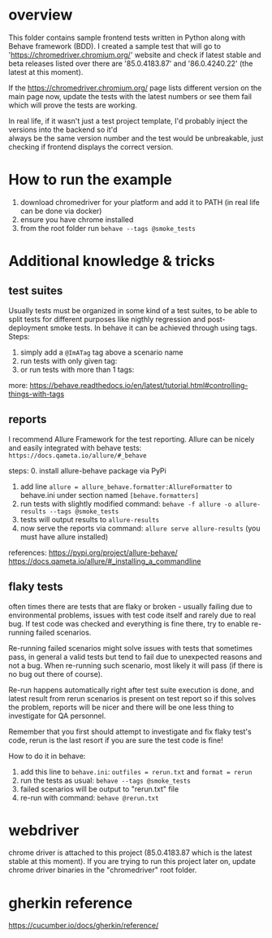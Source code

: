 # overview

This folder contains sample frontend tests written in Python along with Behave framework (BDD). 
I created a sample test that will go to 'https://chromedriver.chromium.org/' website and check if latest stable
and beta releases listed over there are '85.0.4183.87' and '86.0.4240.22' (the latest at this moment).

If the https://chromedriver.chromium.org/ page lists different version on the main page now, update the tests with
the latest numbers or see them fail which will prove the tests are working.

In real life, if it wasn't just a test project template, I'd probably inject the versions into the backend so it'd  
always be the same version number and the test would be unbreakable, just checking if frontend displays the 
correct version.

# How to run the example

1. download chromedriver for your platform and add it to PATH (in real life can be done via docker)
2. ensure you have chrome installed
3. from the root folder run `behave --tags @smoke_tests`

# Additional knowledge & tricks

## test suites

Usually tests must be organized in some kind of a test suites, to be able to split tests for different purposes like nigthly regression and post-deployment smoke tests. In behave it can be achieved through using tags. Steps:

1. simply add a `@ImATag` tag above a scenario name
2. run tests with only given tag: 
3. or run tests with more than 1 tags: 

more: https://behave.readthedocs.io/en/latest/tutorial.html#controlling-things-with-tags

## reports

I recommend Allure Framework for the test reporting. Allure can be nicely and easily integrated with behave tests: `https://docs.qameta.io/allure/#_behave`

steps:
0. install allure-behave package via PyPi
1. add line `allure = allure_behave.formatter:AllureFormatter` to behave.ini under section named `[behave.formatters]`
2. run tests with slightly modified command: `behave -f allure -o allure-results --tags @smoke_tests`
3. tests will output results to `allure-results`
4. now serve the reports via command: `allure serve allure-results` (you must have allure installed)

references:
 https://pypi.org/project/allure-behave/
 https://docs.qameta.io/allure/#_installing_a_commandline

## flaky tests

often times there are tests that are flaky or broken - usually failing due to environmental problems, issues with test code itself and rarely due to real bug. If test code was checked and everything is fine there, try to enable re-running failed scenarios.

Re-running failed scenarios might solve issues with tests that sometimes pass, in general a valid tests but tend to fail due to unexpected reasons and not a bug. When re-running such scenario, most likely it will pass (if there is no bug out there of course). 

Re-run happens automatically right after test suite execution is done, and latest result from rerun scenarios is present on test report so if this solves the problem, reports will be nicer and there will be one less thing to investigate for QA personnel. 

Remember that you first should attempt to investigate and fix flaky test's code, rerun is the last resort if you are sure the test code is fine!

How to do it in behave:

1. add this line to `behave.ini`: `outfiles = rerun.txt` and `format = rerun`
2. run the tests as usual: `behave --tags @smoke_tests`
3. failed scenarios will be output to "rerun.txt" file 
4. re-run with command: `behave @rerun.txt`
 

# webdriver

chrome driver is attached to this project (85.0.4183.87 which is the latest stable at this moment).
If you are trying to run this project later on, update chrome driver binaries in the "chromedriver" root folder.

# gherkin reference

https://cucumber.io/docs/gherkin/reference/